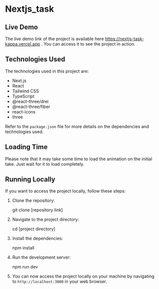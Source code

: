 # Nextjs_task

## Live Demo

The live demo link of the project is available here https://nextjs-task-kappa.vercel.app . You can access it to see the project in action.

## Technologies Used

The technologies used in this project are:

- Next.js
- React
- Tailwind CSS
- TypeScript
- @react-three/drei
- @react-three/fiber
- react-icons
- three

Refer to the `package.json` file for more details on the dependencies and technologies used.

## Loading Time

Please note that it may take some time to load the animation on the initial take. Just wait for it to load completely.

## Running Locally

If you want to access the project locally, follow these steps:

1. Clone the repository:

    git clone [repository link]


2. Navigate to the project directory:

    cd [project directory]


3. Install the dependencies:

    npm install


4. Run the development server:

    npm run dev

5. You can now access the project locally on your machine by navigating to `http://localhost:3000` in your web browser.


